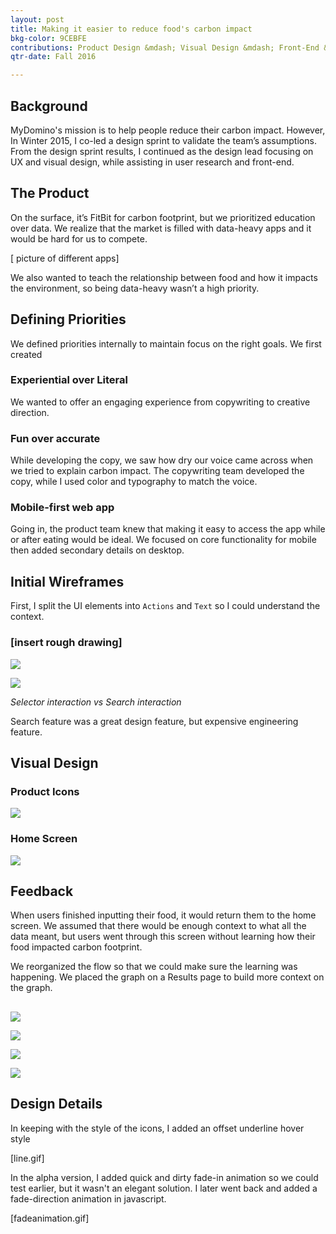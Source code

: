 ```yaml
---
layout: post
title: Making it easier to reduce food's carbon impact
bkg-color: 9CEBFE
contributions: Product Design &mdash; Visual Design &mdash; Front-End &mdash; User Research
qtr-date: Fall 2016

---
```

## Background

MyDomino's mission is to help people reduce their carbon impact. However,  In Winter 2015, I co-led a design sprint to validate the team’s assumptions. From the design sprint results, I continued as the design lead focusing on UX and visual design, while assisting in user research and front-end.
## The Product

On the surface, it’s FitBit for carbon footprint, but we prioritized education over data. We realize that the market is filled with data-heavy apps and it would be hard for us to compete.

[ picture of different apps]

We also wanted to teach the relationship between food and how it impacts the environment, so being data-heavy wasn’t a high priority.

## Defining Priorities

We defined priorities internally to maintain focus on the right goals. We first created

### Experiential over Literal

We wanted to offer an engaging experience from copywriting to creative direction.

### Fun over accurate

While developing the copy, we saw how dry our voice came across when we tried to explain carbon impact. The copywriting team developed the copy, while I used color and typography to match the voice.

### Mobile-first web app

Going in, the product team knew that making it easy to access the app while or after eating would be ideal. We focused on core functionality for mobile then added secondary details on desktop.

## Initial Wireframes

First, I split the UI elements into `Actions` and `Text` so I could understand the context.

### [insert rough drawing]

![](https://s3-us-west-2.amazonaws.com/notion-static/906512e63b274f378b28e0b0b4a6e394/food-impact-3a_mobile.png)

![](https://s3-us-west-2.amazonaws.com/notion-static/c95c909a90db4963b2d074f3aa5d6714/food-impact-5a_groups.png)

 _Selector interaction vs Search interaction_

Search feature was a great design feature, but expensive engineering feature.

## Visual Design

### Product Icons

![](https://s3-us-west-2.amazonaws.com/notion-static/fedafb43967c495993f70290a95dbf3f/product-icon.png)

### Home Screen

![](https://s3-us-west-2.amazonaws.com/notion-static/8311ee3078184efe8ab7e1178f820a12/Member-home_3f.png)

## Feedback

When users finished inputting their food, it would return them to the home screen. We assumed that there would be enough context to what all the data meant, but users went through this screen without learning how their food impacted carbon footprint.

We reorganized the flow so that we could make sure the learning was happening. We placed the graph on a Results page to build more context on the graph.

##

![](https://s3-us-west-2.amazonaws.com/notion-static/0523953a28194857aee9de81fc07515f/choose_food_4a.png)

![](https://s3-us-west-2.amazonaws.com/notion-static/20a9c74c5c584d6b92a66028a1bda639/pick_size_4a.png)

![](https://s3-us-west-2.amazonaws.com/notion-static/58da36f5c1fb4986a191b0c4a30ccd94/beeflamb_little_4a.png)

![](https://s3-us-west-2.amazonaws.com/notion-static/25b99a0455584ff7ac5d3728178f2542/desktop_1b_copy.png)

## Design Details

In keeping with the style of the icons, I added an offset underline hover style

[line.gif]

In the alpha version, I added quick and dirty fade-in animation so we could test earlier, but it wasn't an elegant solution. I later went back and added a fade-direction animation in javascript.

[fadeanimation.gif]
